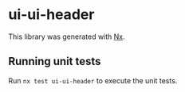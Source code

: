 # ui-ui-header

This library was generated with [Nx](https://nx.dev).

## Running unit tests

Run `nx test ui-ui-header` to execute the unit tests.

